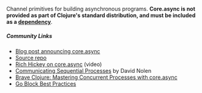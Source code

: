 Channel primitives for building asynchronous programs. **Core.async is not provided as part of Clojure's standard distribution, and must be included as a [dependency](https://github.com/clojure/core.async#releases-and-dependency-information)**.


##### Community Links

* [Blog post announcing core.async](http://clojure.com/blog/2013/06/28/clojure-core-async-channels.html)
* [Source repo](https://github.com/clojure/core.async)
* [Rich Hickey on core.async](http://www.infoq.com/presentations/clojure-core-async) (video)
* [Communicating Sequential Processes](http://swannodette.github.io/2013/07/12/communicating-sequential-processes/) by David Nolen
* [Brave Clojure: Mastering Concurrent Processes with core.async](http://www.braveclojure.com/core-async/)
* [Go Block Best Practices](https://github.com/clojure/core.async/wiki/Go-Block-Best-Practices)

